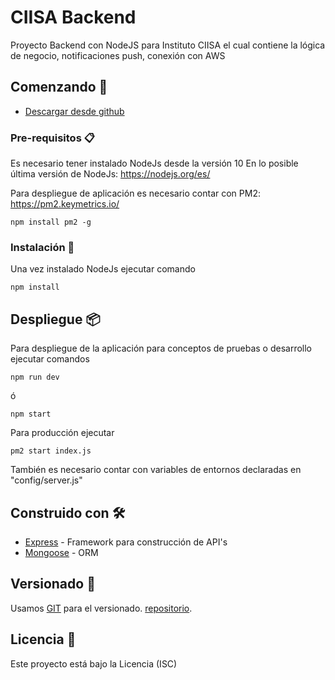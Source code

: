 # CIISA Backend

Proyecto Backend con NodeJS para Instituto CIISA el cual contiene la lógica de negocio, notificaciones push, conexión con AWS

## Comenzando 🚀

+ [Descargar desde github](https://github.com/sebastianchavez/ciisa_flutter_backend.git) 


### Pre-requisitos 📋
Es necesario tener instalado NodeJs desde la versión 10
En lo posible última versión de NodeJs: https://nodejs.org/es/

Para despliegue de aplicación es necesario contar con PM2: https://pm2.keymetrics.io/

```
npm install pm2 -g
```

### Instalación 🔧

Una vez instalado NodeJs ejecutar comando
```
npm install
```

## Despliegue 📦

Para despliegue de la aplicación para conceptos de pruebas o desarrollo ejecutar comandos
```
npm run dev
```
ó
```
npm start
```

Para producción ejecutar
```
pm2 start index.js
```
También es necesario contar con variables de entornos declaradas en "config/server.js"

## Construido con 🛠️

* [Express](https://expressjs.com/es/) - Framework para construcción de API's
* [Mongoose](https://mongoosejs.com/) - ORM

## Versionado 📌

Usamos [GIT](https://git-scm.com/) para el versionado. [repositorio](https://github.com/sebastianchavez/ciisa_flutter_backend).


## Licencia 📄

Este proyecto está bajo la Licencia (ISC)